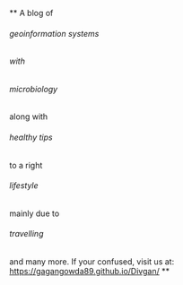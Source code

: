 ** A blog of <h6> geoinformation systems <h6> with <h6>microbiology</h6> along with <h6>healthy tips</h6> to a right <h6>lifestyle</h6> mainly due to <h6>travelling</h6> and many more. If your confused, visit us at: https://gagangowda89.github.io/Divgan/ **

